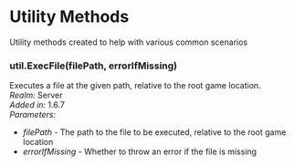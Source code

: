# Utility Methods
Utility methods created to help with various common scenarios

### util.ExecFile(filePath, errorIfMissing)
Executes a file at the given path, relative to the root game location.\
*Realm:* Server\
*Added in:* 1.6.7\
*Parameters:*
- *filePath* - The path to the file to be executed, relative to the root game location
- *errorIfMissing* - Whether to throw an error if the file is missing
